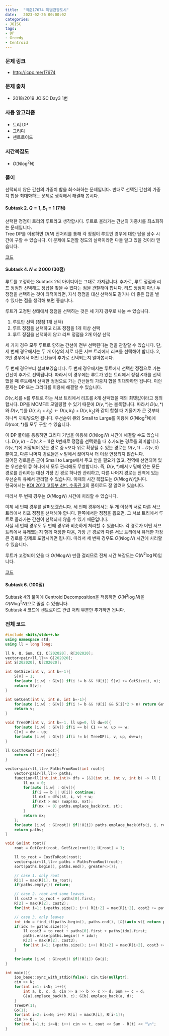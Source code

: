 ```yaml
---
title:  "백준17674 특별관광도시"
date:   2023-02-26 00:00:02
categories:
- JOISC
tags:
- DP
- Greedy
- Centroid
---
```


### 문제 링크
* http://icpc.me/17674

### 문제 출처
* 2018/2019 JOISC Day3 1번

### 사용 알고리즘
* 트리 DP
* 그리디
* 센트로이드

### 시간복잡도
* $O(N \log^2 N)$

### 풀이
선택되지 않은 간선의 가중치 합을 최소화하는 문제입니다. 반대로 선택된 간선의 가중치 합을 최대화하는 문제로 생각해서 해결해 봅시다.

#### Subtask 2. $Q = 1, E_1 = 1$ (7점)
선택한 정점이 트리의 루트라고 생각합시다. 루트로 올라가는 간선의 가중치를 최소화하는 문제입니다.<br>
Tree DP를 이용하면 $O(N)$ 전처리를 통해 각 정점이 루트인 경우에 대한 답을 상수 시간에 구할 수 있습니다. 이 문제에 도전할 정도의 실력이라면 다들 알고 있을 것이라 믿습니다.

[코드](https://oj.uz/submission/702675)

#### Subtask 4. $N \leq 2\,000$ (30점)
루트를 고정하는 Subtask 2의 아이디어는 그대로 가져갑니다. 추가로, 루트 정점과 리프 정점만 선택해도 정답을 찾을 수 있다는 점을 관찰해야 합니다. 리프 정점이 아닌 두 정점을 선택하는 것이 최적이라면, 자식 정점을 대신 선택해도 같거나 더 좋은 답을 낼 수 있다는 점을 생각해 보면 좋습니다.

루트가 고정된 상태에서 정점을 선택하는 것은 세 가지 경우로 나눌 수 있습니다.
1. 루트만 선택 (정점 1개 선택)
2. 루트 정점을 선택하고 리프 정점을 1개 이상 선택
3. 루트 정점을 선택하지 않고 리프 정점을 2개 이상 선택

세 가지 경우 모두 루트로 향하는 간선이 전부 선택된다는 점을 관찰할 수 있습니다. 단, 세 번째 경우에서는 두 개 이상의 서로 다른 서브 트리에서 리프를 선택해야 합니다. 2, 3번 경우에서 어떤 간선들이 추가로 선택되는지 알아봅시다.

두 번째 경우부터 살펴보겠습니다. 두 번째 경우에서는 루트에서 선택한 정점으로 가는 간선이 추가로 선택됩니다. 따라서 이 경우에는 루트가 있는 트리에서 정점 $K$개를 선택했을 때 루트에서 선택한 정점으로 가는 간선들의 가중치 합을 최대화하면 됩니다. 이런 문제는 DP 또는 그리디를 이용해 해결할 수 있습니다.

$D(v, k)$를 $v$를 루트로 하는 서브 트리에서 리프를 $k$개 선택했을 때의 최댓값이라고 정의합시다. DP를 MCMF로 모델링할 수 있기 때문에 $D(v, \ast)$는 볼록합니다. 따라서 $D(u, \ast)$와 $D(v, \ast)$를 $D(r,k_1+k_2) \leftarrow D(u,k_1) + D(v,k_2)$와 같이 합칠 때 기울기가 큰 것부터 하나씩 끼워넣으면 됩니다. 우선순위 큐와 Small to Large를 이용해 $O(N \log^2 N)$에 $D(root, \ast)$를 모두 구할 수 있습니다.

이 DP 풀이를 응용하면 그리디 기법을 이용해 $O(N \log N)$ 시간에 해결할 수도 있습니다. $D(v, k) - D(v, k-1)$은 $k$번째로 정점을 선택했을 때 추가되는 경로를 의미합니다. $D(v, \ast)$에 저장되어 있는 경로 중 $v$보다 위로 확장될 수 있는 경로는 $D(v, 1) - D(v, 0)$ 뿐이고, 다른 나머지 경로들은 $v$ 밑에서 끊어져서 더 이상 연장되지 않습니다.<br>
끊어진 경로들은 굳이 Small to Large에서 주고 받을 필요가 없고, 전역에 선언되어 있는 우선순위 큐 하나에서 모두 관리해도 무방합니다. 즉, $D(v, \ast)$에서 $v$ 밑에 있는 모든 경로를 관리하는 대신 가장 긴 경로 하나만 관리하고, 다른 나머지 경로는 전역에 있는 우선순위 큐에서 관리할 수 있습니다. 이때의 시간 복잡도는 $O(N \log N)$입니다.<br>
한국에서는 [KOI 2013 고등부 4번. 수족관 3](https://www.acmicpc.net/problem/8987)의 풀이로도 잘 알려져 있습니다.

따라서 두 번째 경우는 $O(N \log N)$ 시간에 처리할 수 있습니다.

이제 세 번째 경우를 살펴보겠습니다. 세 번째 경우에서는 두 개 이상의 서로 다른 서브 트리에서 리프 정점을 선택해야 합니다. 한쪽에서만 정점을 뽑으면, 그 서브 트리에서 루트로 올라가는 간선이 선택되지 않을 수 있기 때문입니다.<br>
사실 세 번째 경우도 두 번째 경우와 비슷하게 처리할 수 있습니다. 각 경로가 어떤 서브 트리에서 유래했는지 함께 저장한 다음, 가장 큰 경로와 다른 서브 트리에서 유래한 가장 큰 경로를 강제로 포함시키면 됩니다. 따라서 세 번째 경우도 $O(N \log N)$ 시간에 처리할 수 있습니다.

루트가 고정되어 있을 때 $O(N \log N)$ 만큼 걸리므로 전체 시간 복잡도는 $O(N^2 \log N)$입니다.

[코드](https://oj.uz/submission/702682)

#### Subtask 6. (100점)
Subtask 4의 풀이에 Centroid Decomposition을 적용하면 $O(N^2 \log N)$을 $O(N \log^2 N)$으로 줄일 수 있습니다.<br>
Subtask 4 코드에 센트로이드 관련 처리 부분만 추가하면 됩니다.

### 전체 코드
```cpp
#include <bits/stdc++.h>
using namespace std;
using ll = long long;

ll N, Q, Sum, C1, C[202020], R[202020];
vector<pair<ll,ll>> G[202020];
int S[202020], U[202020];

int GetSize(int v, int b=-1){
    S[v] = 1;
    for(auto [i,w] : G[v]) if(i != b && !U[i]) S[v] += GetSize(i, v);
    return S[v];
}

int GetCent(int v, int n, int b=-1){
    for(auto [i,w] : G[v]) if(i != b && !U[i] && S[i]*2 > n) return GetCent(i, n, v);
    return v;
}

void TreeDP(int v, int b=-1, ll up=0, ll dw=0){
    for(auto [i,w] : G[v]) if(i == b) C1 += w, up += w;
    C[v] = dw - up;
    for(auto [i,w] : G[v]) if(i != b) TreeDP(i, v, up, dw+w);
}

ll CostToRoot(int root){
    return C1 + C[root];
}

vector<pair<ll,ll>> PathsFromRoot(int root){
    vector<pair<ll,ll>> paths;
    function<ll(int,int,int)> dfs = [&](int st, int v, int b) -> ll {
        ll mx = 0;
        for(auto [i,w] : G[v]){
            if(i == b || U[i]) continue;
            ll nxt = dfs(st, i, v) + w;
            if(nxt > mx) swap(mx, nxt);
            if(mx != 0) paths.emplace_back(nxt, st);
        }
        return mx;
    };
    for(auto [i,w] : G[root]) if(!U[i]) paths.emplace_back(dfs(i, i, root) + w, i);
    return paths;
}

void Go(int root){
    root = GetCent(root, GetSize(root)); U[root] = 1;

    ll to_root = CostToRoot(root);
    vector<pair<ll,ll>> paths = PathsFromRoot(root);
    sort(paths.begin(), paths.end(), greater<>());

    // case 1. only root
    R[1] = max(R[1], to_root);
    if(paths.empty()) return;

    // case 2. root and some leaves
    ll cost2 = to_root + paths[0].first;
    R[2] = max(R[2], cost2);
    for(int i=1; i<paths.size(); i++) R[i+2] = max(R[i+2], cost2 += paths[i].first);

    // case 3. only leaves
    int idx = find_if(paths.begin(), paths.end(), [&](auto v){ return paths[0].second != v.second; }) - paths.begin();
    if(idx != paths.size()){
        ll cost3 = to_root + paths[0].first + paths[idx].first;
        paths.erase(paths.begin() + idx);
        R[2] = max(R[2], cost3);
        for(int i=1; i<paths.size(); i++) R[i+2] = max(R[i+2], cost3 += paths[i].first);
    }

    for(auto [i,w] : G[root]) if(!U[i]) Go(i);
}

int main(){
    ios_base::sync_with_stdio(false); cin.tie(nullptr);
    cin >> N;
    for(int i=1; i<N; i++){
        int a, b, c, d; cin >> a >> b >> c >> d; Sum += c + d;
        G[a].emplace_back(b, c); G[b].emplace_back(a, d);
    }
    TreeDP(1);
    Go(1);
    for(int i=2; i<=N; i++) R[i] = max(R[i], R[i-1]);
    cin >> Q;
    for(int i=1,t; i<=Q; i++) cin >> t, cout << Sum - R[t] << "\n";
}
```
